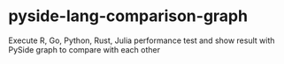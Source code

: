 # pyside-lang-comparison-graph
Execute R, Go, Python, Rust, Julia performance test and show result with PySide graph to compare with each other
